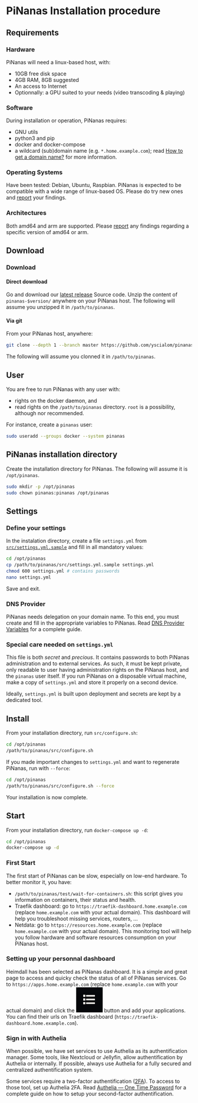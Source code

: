 PiNanas Installation procedure
=============================

Requirements
------------

### Hardware

PiNanas will need a linux-based host, with:
- 10GB free disk space
- 4GB RAM, 8GB suggested
- An access to Internet
- Optionnally: a GPU suited to your needs (video transcoding & playing)

### Software

During installation or operation, PiNanas requires:
- GNU utils
- python3 and pip
- docker and docker-compose
- a wildcard (sub)domain name (e.g. `*.home.example.com`); read
[How to get a domain name?](get-a-domain-name.md "docs/get-a-domain-name.md") for more information.

### Operating Systems

Have been tested: Debian, Ubuntu, Raspbian. PiNanas is expected to be compatible with a wide range of
linux-based OS. Please do try new ones and [report](https://github.com/yscialom/pinanas/issues) your findings.

### Architectures

Both amd64 and arm are supported. Please [report](https://github.com/yscialom/pinanas/issues) any findings regarding a
specific version of amd64 or arm.


Download
--------

### Download

#### Direct download
Go and download our [latest release](https://github.com/yscialom/pinanas/releases) Source code.
Unzip the content of `pinanas-$version/` anywhere on your PiNanas host. The following will assume you unzipped it in
`/path/to/pinanas`.

#### Via git
From your PiNanas host, anywhere:
```bash
git clone --depth 1 --branch master https://github.com/yscialom/pinanas.git
```
The following will assume you clonned it in `/path/to/pinanas`.


User
----

You are free to run PiNanas with any user with:
- rights on the docker daemon, and
- read rights on the `/path/to/pinanas` directory.
`root` is a possibility, although nor recommended.

For instance, create a `pinanas` user:
```bash
sudo useradd --groups docker --system pinanas
```


PiNanas installation directory
------------------------------

Create the installation directory for PiNanas. The following will assume it is `/opt/pinanas`.
```bash
sudo mkdir -p /opt/pinanas
sudo chown pinanas:pinanas /opt/pinanas
```


Settings
--------

### Define your settings
In the instalation directory, create a file `settings.yml` from [`src/settings.yml.sample`](/src/settings.yml.sample)
and fill in all mandatory values:
```bash
cd /opt/pinanas
cp /path/to/pinanas/src/settings.yml.sample settings.yml
chmod 600 settings.yml # contains passwords
nano settings.yml
```

Save and exit.

### DNS Provider
PiNanas needs delegation on your domain name. To this end, you must create and fill in the appropriate variables to
PiNanas. Read [DNS Provider Variables](dns-provider-variables.md "docs/dns-provider-variables.md") for a complete
guide.

### Special care needed on `settings.yml`
This file is both _secret_ and _precious_. It contains passwords to both PiNanas administration and to
external services. As such, it must be kept private, only readable to user having administration rights on the PiNanas
host, and the `pinanas` user itself. If you run PiNanas on a disposable virtual machine, make a copy of `settings.yml`
and store it properly on a second device.

Ideally, `settings.yml` is built upon deployment and secrets are kept by a dedicated tool.


Install
-------

From your installation directory, run `src/configure.sh`:
```bash
cd /opt/pinanas
/path/to/pinanas/src/configure.sh
```
If you made important changes to `settings.yml` and want to regenerate PiNanas, run with `--force`:
```bash
cd /opt/pinanas
/path/to/pinanas/src/configure.sh --force
```

Your installation is now complete.


Start
-----

From your installation directory, run `docker-compose up -d`:
```bash
cd /opt/pinanas
docker-compose up -d
```

### First Start

The first start of PiNanas can be slow, especially on low-end hardware. To better monitor it, you have:
- `/path/to/pinanas/test/wait-for-containers.sh`: this script gives you information on containers, their status and
  health.
- Traefik dashboard: go to `https://traefik-dashboard.home.example.com` (replace `home.example.com` with your actual
domain). This dashboard will help you troubleshoot missing services, routers, ...
- Netdata: go to `https://resources.home.example.com` (replace `home.example.com` with your actual domain). This
monitoring tool will help you follow hardware and software resources consumption on your PiNanas host.

### Setting up your personnal dashboard

Heimdall has been selected as PiNanas dashboard. It is a simple and great page to access and quicky check the status
of all of PiNanas services. Go to `https://apps.home.example.com` (replace `home.example.com` with your actual domain)
and click the ![Haimdall Application List button](res/heimdall-application-list.png) button and add your applications. You can find their urls on Traefik dashboard (`https://traefik-dashboard.home.example.com`).

### Sign in with Authelia

When possible, we have set services to use Authelia as its authentification manager. Some tools, like Nextcloud or
Jellyfin, allow authentification by Authelia or internally. If possible, always use Authelia for a fully secured and
centralized authentification system.

Some services require a two-factor authentification
([2FA](https://en.wikipedia.org/wiki/Multi-factor_authentication "Wikipedia — Multi-factor authentication")). To
access to those tool, set up Authelia 2FA. Read
[Authelia — One Time Password](https://www.authelia.com/overview/authentication/one-time-password/) for a complete
guide on how to setup your second-factor authentification.
